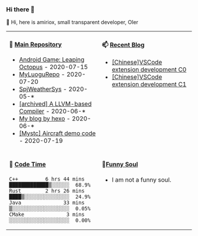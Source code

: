 ### Hi there 👋

:baby_chick: Hi, here is amiriox, small transparent developer, OIer
<table>
<tr>
<td valign="top" width="50%">

<!--
**AMIRIOX/AMIRIOX** is a ✨ _special_ ✨ repository because its `README.md` (this file) appears on your GitHub profile.
-->

<!--Here are some ideas to get you started:-->

<!--- 🔭 I’m currently working on ...
- 🌱 I’m currently learning `algorithms`, `OI` and `Rust Programming Language`.
 👯 I’m looking to collaborate on ...
- 🤔 I’m looking for help with ...
- 💬 Ask me about ...
- 📫 How to reach me: ...
- 😄 Pronouns: ...
- ⚡ Fun fact: ...-->

#### 🔭 <a href="https://github.com/AMIRIOX?tab=repositories" target="_blank">Main Repository</a>



* <a href='https://github.com/AMIRIOX/leaping-octopus' target='_blank'>Android Game: Leaping Octopus</a> - 2020-07-15
* <a href='https://github.com/AMIRIOX/MyLuoguRepo' target='_blank'>MyLuoguRepo</a> - 2020-07-20
* <a href='https://github.com/AMIRIOX/SpjWeather' target='_blank'>SpjWeatherSys</a> - 2020-05-*
* <a href='https://github.com/AMIRIOX/JvavLlvmCompiler' target='_blank'>[archived] A LLVM-based Compiler</a> - 2020-06-*
* <a href='https://github.com/AMIRIOX/AMIRIOX.github.io' target='_blank'>My blog by hexo</a> - 2020-06-*
* <a href='https://github.com/MystaticDevelopers/aircraft-demo' target='_blank'>[Mystc] Aircraft demo code</a> - 2020-07-19


</td>
<td valign="top" width="50%">

#### 📫 <a href="https://amiriox.github.io/" target="_blank">Recent Blog</a>

<!-- blog starts -->
* <a href='https://amiriox.github.io/2020/07/20/C001-%E7%AC%AC%E4%B8%80%E4%B8%AAhelloworld%E6%8F%92%E4%BB%B6/' target='_blank'>[Chinese]VSCode extension development C0</a>
* <a href='https://amiriox.github.io/2020/07/20/C002-%E5%8F%B3%E9%94%AE%E8%8F%9C%E5%8D%95%E5%92%8C%E5%BF%AB%E6%8D%B7%E9%94%AE/' target='_blank'>[Chinese]VSCode extension development C1</a>


<!-- blog ends -->

</td>
</tr>
<tr>
<td valign="top" width="50%">

#### 🤔 <a href="#" target="_blank">Code Time</a>

<!-- code_time starts -->

```text
C++         6 hrs 44 mins  █████████████▒░░░░░░  68.9%
Rust        2 hrs 26 mins  ████▒░░░░░░░░░░░░░░░  24.9%
Java              33 mins  ▒░░░░░░░░░░░░░░░░░░░  0.05%
CMake              3 mins  ░░░░░░░░░░░░░░░░░░░░  0.00%
```

<!-- code_time ends -->

</td>
<td valign="top" width="50%">

#### 🌱<a href="#" target="_blank">Funny Soul</a>

<!-- douban starts -->
* I am not a funny soul.
<!-- douban ends -->

</td>
  </tr>
  </table>

